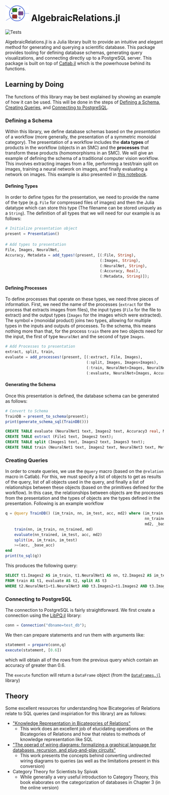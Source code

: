 # <img src="docs/src/assets/logo.png" width="15%">   AlgebraicRelations.jl

![Tests](https://github.com/AlgebraicJulia/AlgebraicRelations.jl/workflows/Tests/badge.svg)

AlgebraicRelations.jl is a Julia library built to provide an intuitive and
elegant method for generating and querying a scientific database. This 
package provides tooling for defining database schemas,
generating query visualizations, and connecting directly up to a PostgreSQL
server. This package is built on top of
[Catlab.jl](https://github.com/AlgebraicJulia/Catlab.jl) which is the
powerhouse behind its functions.

## Learning by Doing

The functions of this library may be best explained by showing an example
of how it can be used. This will be done in the steps of [Defining a
Schema](#defining-a-schema), [Creating Queries](#creating-queries), and
[Connecting to PostgreSQL](#connecting-to-postgresql).

### Defining a Schema

Within this library, we define database schemas based on the *presentation* of a
workflow (more generally, the presentation of a symmetric monoidal category).
The presentation of a workflow includes the **data types** of products in the
workflow (objects in an SMC) and the **processes** that transform these products
(homomorphisms in an SMC). We will give an example of defining the schema of a
traditional computer vision workflow. This involves extracting images from a
file, performing a test/train split on images, training a neural network on
images, and finally evaluating a network on images. This example is also
presented in [this notebook](examples/ml_workflow_demo/ml_demo.ipynb).

#### Defining Types

In order to define types for the presentation, we need to provide the name of
the type (e.g. `File` for compressed files of images) and then the Julia
datatype which can store this type (The filename can be stored uniquely as a
`String`). The definition of all types that we will need for our example is as
follows:

```julia
# Initialize presentation object
present = Presentation()

# Add types to presentation
File, Images, NeuralNet,
Accuracy, Metadata = add_types!(present, [(:File, String),
                                          (:Images, String),
                                          (:NeuralNet, String),
                                          (:Accuracy, Real),
                                          (:Metadata, String)]);
```

#### Defining Processes

To define processes that operate on these types, we need three pieces of
information. First, we need the name of the processes (`extract` for the
process that extracts images from files), the input types (`File` for the file
to extract) and the output types (`Images` for the images which were
extracted). The symbol `⊗` (monoidal product) joins two types, allowing for multiple types
in the inputs and outputs of processes. To the schema, this means nothing more than that,
for the process `train` there are two objects need for the input, the first of
type `NeuralNet` and the second of type `Images`.

```julia
# Add Processes to presentation
extract, split, train,
evaluate = add_processes!(present, [(:extract, File, Images),
                                    (:split, Images, Images⊗Images),
                                    (:train, NeuralNet⊗Images, NeuralNet⊗Metadata),
                                    (:evaluate, NeuralNet⊗Images, Accuracy⊗Metadata)]);
```
#### Generating the Schema

Once this presentation is defined, the database schema can be generated as follows:

```julia
# Convert to Schema
TrainDB = present_to_schema(present);
print(generate_schema_sql(TrainDB()))
```
```sql
CREATE TABLE evaluate (NeuralNet1 text, Images2 text, Accuracy3 real, Metadata4 text);
CREATE TABLE extract (File1 text, Images2 text);
CREATE TABLE split (Images1 text, Images2 text, Images3 text);
CREATE TABLE train (NeuralNet1 text, Images2 text, NeuralNet3 text, Metadata4 text);
```

### Creating Queries
In order to create queries, we use the `@query` macro (based on the `@relation`
macro in Catlab). For this, we must specify a list of objects to get as results
of the query, list of all objects used in the query, and finally a list of
relationships between these objects (based on the primitives defined for the
workflow). In this case, the relationships between objects are the processes
from the presentation and the types of objects are the types defined in the
presentation. Following is an example workflow

```julia
q = @query TrainDB() (im_train, nn, im_test, acc, md2) where (im_train, im_test, nn,
                                                              nn_trained, acc, md,
                                                              md2, _base_acc, im) begin
    train(nn, im_train, nn_trained, md)
    evaluate(nn_trained, im_test, acc, md2)
    split(im, im_train, im_test)
    >=(acc, _base_acc)
end
print(to_sql(q))
```

This produces the following query:
```sql
SELECT t1.Images2 AS im_train, t1.NeuralNet1 AS nn, t2.Images2 AS im_test, t2.Accuracy3 AS acc, t2.Metadata4 AS md2
FROM train AS t1, evaluate AS t2, split AS t3
WHERE t2.NeuralNet1=t1.NeuralNet3 AND t3.Images2=t1.Images2 AND t3.Images3=t2.Images2 AND t2.Accuracy3>=$1
```

### Connecting to PostgreSQL
The connection to PostgreSQL is fairly straightforward. We first create a
connection using the [LibPQ.jl](https://invenia.github.io/LibPQ.jl/stable/)
library:
```Julia
conn = Connection("dbname=test_db");
```
We then can prepare statements and run them with arguments like:
```Julia
statement = prepare(conn,q)
execute(statement, [0.6])
```
which will obtain all of the rows from the previous query which contain
an accuracy of greater than 0.6.

The `execute` function will return a `DataFrame` object (from the
[`DataFrames.jl`](http://juliadata.github.io/DataFrames.jl/stable/) library)

## Theory
Some excellent resources for understanding how Bicategories of Relations relate
to SQL queries (and inspiriation for this library) are as follows:
* ["Knowledge Representation in Bicategories of Relations"](https://arxiv.org/abs/1706.00526)
  * This work does an excellent job of elucidating operations on the Bicategories of Relations and how that relates to methods of knowledge representation like SQL
* ["The operad of wiring diagrams: formalizing a graphical language for databases, recursion, and plug-and-play circuits"](https://arxiv.org/abs/1305.0297)
  * This work presents the concepts behind converting undirected wiring diagrams to queries (as well as the limitations present in this conversion)
* Category Theory for Scientists by Spivak
  * While generally a very useful introduction to Category Theory, this book elaborates on the categorization of databases in Chapter 3 (in the online version)
